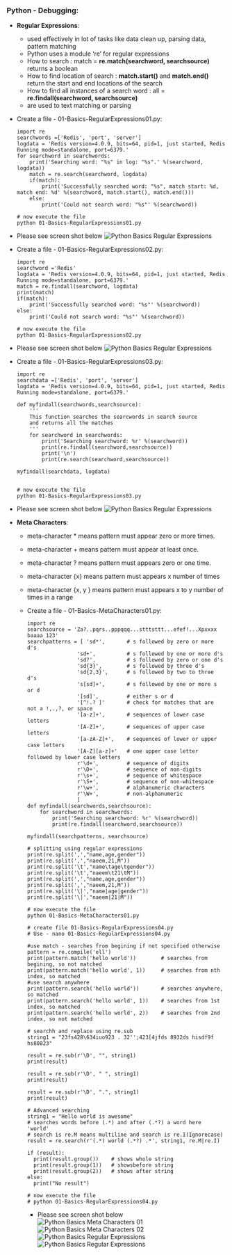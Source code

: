 ### Python - Debugging:
  * **Regular Expressions**:
    * used effectively in lot of tasks like data clean up, parsing data, pattern matching
    * Python uses a module ‘re’ for regular expressions
    * How to search : match = **re.match(searchword, searchsource)** returns a boolean
    * How to find location of search : **match.start()** and **match.end()** return the start and end locations of the search
    * How to find all instances of a search word : all = **re.findall(searchword, searchsource)**
    * are used to text matching or parsing
    
  * Create a file - 01-Basics-RegularExpressions01.py:

    
    ```
    import re
    searchwords =['Redis', 'port', 'server']
    logdata = 'Redis version=4.0.9, bits=64, pid=1, just started, Redis Running mode=standalone, port=6379.'
    for searchword in searchwords:
        print('Searching word: "%s" in log: "%s".' %(searchword, logdata))
        match = re.search(searchword, logdata)
        if(match):
            print('Successfully searched word: "%s", match start: %d, match end: %d' %(searchword, match.start(), match.end()))
        else:
            print('Could not search word: "%s"' %(searchword))
            
    # now execute the file 
    python 01-Basics-RegularExpressions01.py

    ```
  * Please see screen shot below
        ![Python Basics Regular Expressions](../images/001-016-Basics-RegularExpressions01.png)
        
  * Create a file - 01-Basics-RegularExpressions02.py:

    
    ```
    import re
    searchword ='Redis'
    logdata = 'Redis version=4.0.9, bits=64, pid=1, just started, Redis Running mode=standalone, port=6379.'
    match = re.findall(searchword, logdata)
    print(match)
    if(match):
        print('Successfully searched word: "%s"' %(searchword))
    else:
        print('Could not search word: "%s"' %(searchword))
            
    # now execute the file 
    python 01-Basics-RegularExpressions02.py

    ```
  * Please see screen shot below
        ![Python Basics Regular Expressions](../images/001-016-Basics-RegularExpressions02.png)
        
  * Create a file - 01-Basics-RegularExpressions03.py:

    
    ```
    import re
    searchdata =['Redis', 'port', 'server']
    logdata = 'Redis version=4.0.9, bits=64, pid=1, just started, Redis Running mode=standalone, port=6379.'

    def myfindall(searchwords,searchsource):
        '''
        This function searches the searcwords in search source
        and returns all the matches
        '''
        for searchword in searchwords:
            print('Searching searchword: %r' %(searchword))
            print(re.findall(searchword,searchsource))
            print('\n')
            print(re.search(searchword,searchsource))
            
    myfindall(searchdata, logdata)

            
    # now execute the file 
    python 01-Basics-RegularExpressions03.py

    ```
  * Please see screen shot below
        ![Python Basics Regular Expressions](../images/001-016-Basics-RegularExpressions03.png)
        
  * **Meta Characters**:
    * meta-character * means pattern must appear zero or more times.
    * meta-character + means pattern must appear at least once.
    * meta-character ? means pattern must appears zero or one time.
    * meta-character {x} means pattern must appears x number of times
    * meta-character {x, y } means pattern must appears x to y number of times in a range
    
    * Create a file - 01-Basics-MetaCharacters01.py:

        ```
        import re
        searchsource = 'Za?..pqrs..pppqqq...stttsttt...efef!...Xpxxxx baaaa 123'
        searchpatterns = [ 'sd*',       # s followed by zero or more d's
                        'sd+',          # s followed by one or more d's
                        'sd?',          # s followed by zero or one d's
                        'sd{3}',        # s followed by three d's
                        'sd{2,3}',      # s followed by two to three d's
                        's[sd]+',       # s followed by one or more s or d
                        '[sd]',         # either s or d
                        '[^!.? ]'       # check for matches that are not a !,.,?, or space
                        '[a-z]+',       # sequences of lower case letters
                        '[A-Z]+',       # sequences of upper case letters
                        '[a-zA-Z]+',    # sequences of lower or upper case letters
                        '[A-Z][a-z]+'   # one upper case letter followed by lower case letters
                        r'\d+',         # sequence of digits
                        r'\D+',         # sequence of non-digits
                        r'\s+',         # sequence of whitespace
                        r'\S+',         # sequence of non-whitespace
                        r'\w+',         # alphanumeric characters
                        r'\W+',         # non-alphanumeric
                        ]
        def myfindall(searchwords,searchsource):
            for searchword in searchwords:
                print('Searching searchword: %r' %(searchword))
                print(re.findall(searchword,searchsource))
                
        myfindall(searchpatterns, searchsource) 
        
        # splitting using regular expressions
        print(re.split(',',"name,age,gender"))
        print(re.split(',',"naeem,21,M"))
        print(re.split('\t',"name\tage\tgender"))
        print(re.split('\t',"naeem\t21\tM"))
        print(re.split(',',"name,age,gender"))
        print(re.split(',',"naeem,21,M"))
        print(re.split('\|',"name|age|gender"))
        print(re.split('\|',"naeem|21|M"))
        
        # now execute the file 
        python 01-Basics-MetaCharacters01.py
        
        # create file 01-Basics-RegularExpressions04.py 
        # Use - nano 01-Basics-RegularExpressions04.py 

        #use match - searches from begining if not specified otherwise
        pattern = re.compile('ell')
        print(pattern.match('hello world'))        # searches from begining, so not matched
        print(pattern.match('hello world', 1))     # searches from nth index, so matched
        #use search anywhere
        print(pattern.search('hello world'))       # searches anywhere, so matched
        print(pattern.search('hello world', 1))    # searches from 1st index, so matched
        print(pattern.search('hello world', 2))    # searches from 2nd index, so not matched

        # searchh and replace using re.sub
        string1 = "23fs428\634iuo923 . 32'';423[4jfds 8932ds hisdf9f hs80823"

        result = re.sub(r'\D', "", string1)
        print(result)

        result = re.sub(r'\D', " ", string1)
        print(result)

        result = re.sub(r'\D', ".", string1)
        print(result)

        # Advanced searching 
        string1 = "Hello world is awesome"
        # searches words before (.*) and after (.*?) a word here 'world'
        # search is re.M means multiline and search is re.I(Ignorecase)
        result = re.search(r'(.*) world (.*?) .*', string1, re.M|re.I)

        if (result):
          print(result.group())    # shows whole string
          print(result.group(1))   # showsbefore string
          print(result.group(2))   # shows after string
        else:
          print("No result")

        # now execute the file 
        # python 01-Basics-RegularExpressions04.py

        ```
      * Please see screen shot below
            ![Python Basics Meta Characters 01](../images/001-016-Basics-MetaCharacters01.png)
            ![Python Basics Meta Characters 02](../images/001-016-Basics-MetaCharacters02.png)
            ![Python Basics Regular Expressions](../images/001-016-Basics-RegularExpressions04.png)
            ![Python Basics Regular Expressions](../images/001-016-Basics-RegularExpressions05.png)
            
